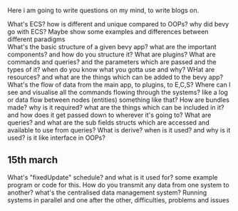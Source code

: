 Here i am going to write questions on my mind, to write blogs on.

What's ECS? how is different and unique compared to OOPs? why did bevy go with ECS? Maybe show some examples and differences between different paradigms\
What's the basic structure of a given bevy app? what are the important components? and how do you structure it?
What are plugins?
What are commands and queries? and the parameters which are passed and the types of it? when do you know what you gotta use and why?
WHat are resources? and what are the things which can be added to the bevy app?
What's the flow of data from the main app, to plugins, to E,C,S?
Where can I see and visualise all the commands flowing through the systems? like a log or data flow between nodes (entities) something like that?
How are bundles made? why is it required? what are the things which can be included in it? and how does it get passed down to wherever it's going to?
What are queries? and what are the sub fields structs which are accessed and available to use from queries?
What is derive? when is it used? and why is it used? is it like interface in OOPs?

## 15th march

What's "fixedUpdate" schedule? and what is it used for? some example program or code for this.
How do you transmit any data from one system to another? what's the centralised data management system?
Running systems in parallel and one after the other, difficulties, problems and issues

